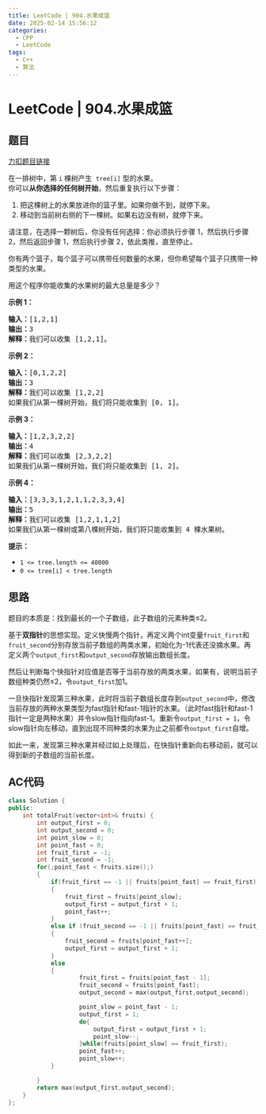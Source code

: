 ```yaml
---
title: LeetCode | 904.水果成篮
date: 2025-02-14 15:56:12
categories:
  - CPP
  - LeetCode
tags:
  - C++
  - 算法
---
```

# LeetCode | 904.水果成篮
## 题目
[力扣题目链接](https://leetcode.cn/problems/fruit-into-baskets/)

在一排树中，第 `i` 棵树产生  `tree[i]` 型的水果。  
你可以**从你选择的任何树开始**，然后重复执行以下步骤：

1.  把这棵树上的水果放进你的篮子里。如果你做不到，就停下来。
2.  移动到当前树右侧的下一棵树。如果右边没有树，就停下来。

请注意，在选择一颗树后，你没有任何选择：你必须执行步骤 1，然后执行步骤 2，然后返回步骤 1，然后执行步骤 2，依此类推，直至停止。

你有两个篮子，每个篮子可以携带任何数量的水果，但你希望每个篮子只携带一种类型的水果。

用这个程序你能收集的水果树的最大总量是多少？

**示例 1：**

<pre><strong>输入：</strong>[1,2,1]
<strong>输出：</strong>3
<strong>解释：</strong>我们可以收集 [1,2,1]。
</pre>

**示例 2：**

<pre><strong>输入：</strong>[0,1,2,2]
<strong>输出：</strong>3
<strong>解释：</strong>我们可以收集 [1,2,2]
如果我们从第一棵树开始，我们将只能收集到 [0, 1]。
</pre>

**示例 3：**

<pre><strong>输入：</strong>[1,2,3,2,2]
<strong>输出：</strong>4
<strong>解释：</strong>我们可以收集 [2,3,2,2]
如果我们从第一棵树开始，我们将只能收集到 [1, 2]。
</pre>

**示例 4：**

<pre><strong>输入：</strong>[3,3,3,1,2,1,1,2,3,3,4]
<strong>输出：</strong>5
<strong>解释：</strong>我们可以收集 [1,2,1,1,2]
如果我们从第一棵树或第八棵树开始，我们将只能收集到 4 棵水果树。
</pre>

**提示：**

- `1 <= tree.length <= 40000`
- `0 <= tree[i] < tree.length`

## 思路
题目的本质是：找到最长的一个子数组，此子数组的元素种类≤2。

基于**双指针**的思想实现。定义快慢两个指针，再定义两个int变量`fruit_first`和`fruit_second`分别存放当前子数组的两类水果，初始化为-1代表还没摘水果。再定义两个`output_first`和`output_second`存放输出数组长度。

然后让判断每个快指针对应值是否等于当前存放的两类水果，如果有，说明当前子数组种类仍然≤2，令`output_first`加1。

一旦快指针发现第三种水果，此时将当前子数组长度存到`output_second`中，修改当前存放的两种水果类型为fast指针和fast-1指针的水果。（此时fast指针和fast-1指针一定是两种水果）并令slow指针指向fast-1。重新令`output_first = 1`，令slow指针向左移动，直到出现不同种类的水果为止之前都令`output_first`自增。

如此一来，发现第三种水果并经过如上处理后，在快指针重新向右移动前，就可以得到新的子数组的当前长度。

## AC代码
```CPP
class Solution {
public:
    int totalFruit(vector<int>& fruits) {
        int output_first = 0;
        int output_second = 0;
        int point_slow = 0;
        int point_fast = 0;
        int fruit_first = -1;
        int fruit_second = -1;
        for(;point_fast < fruits.size();)
        {
            if(fruit_first == -1 || fruits[point_fast] == fruit_first)
            {
                fruit_first = fruits[point_slow];
                output_first = output_first + 1;
                point_fast++;
            }
            else if (fruit_second == -1 || fruits[point_fast] == fruit_second)
            {
                fruit_second = fruits[point_fast++];
                output_first = output_first + 1;
            }
            else
            {
                    fruit_first = fruits[point_fast - 1];
                    fruit_second = fruits[point_fast];
                    output_second = max(output_first,output_second);

                    point_slow = point_fast - 1;
                    output_first = 1;
                    do{
                        output_first = output_first + 1;
                        point_slow--;
                    }while(fruits[point_slow] == fruit_first);
                    point_fast++;
                    point_slow++;
            }

        }
        return max(output_first,output_second);
    }
};
```